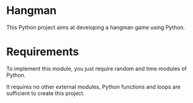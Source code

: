# Hangman
This Python project aims at developing a hangman game using Python.

# Requirements
To implement this module, you just require random and time modules of Python.

It requires no other external modules, Python functions and loops are sufficient to create this project.
